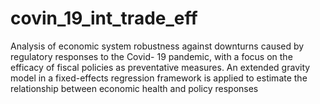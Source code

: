 # covin_19_int_trade_eff
Analysis of economic system robustness against downturns caused by regulatory responses to the Covid- 19 pandemic, with a focus on the efficacy of fiscal policies as preventative measures. An extended gravity model in a fixed-effects regression framework is applied to estimate the relationship between economic health and policy responses
